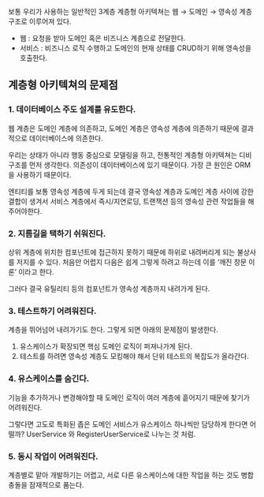 보통 우리가 사용하는 일반적인 3계층 계층형 아키텍쳐는 웹 → 도메인 → 영속성 계층 구조로 이루어져 있다.

- 웹 : 요청을 받아 도메인 혹은 비즈니스 계층으로 전달한다.
- 서비스 : 비즈니스 로직 수행하고 도메인의 현재 상태를 CRUD하기 위해 영속성을 호출한다.

## 계층형 아키텍쳐의 문제점

### 1. 데이터베이스 주도 설계를 유도한다.

웹 계층은 도메인 계층에 의존하고, 도메인 계층은 영속성 계층에 의존하기 때문에 결과적으로 데이터베이스에 의존한다.

우리는 상태가 아니라 행동 중심으로 모델링을 하고, 전통적인 계층형 아키텍쳐는 디비 구조를 먼저 생각한다. 의존성이 데이터베이스에 있기 때문이다. 가장 큰 원인은 ORM을 사용하기 때문이다.

엔티티를 보통 영속성 계층에 두게 되는데 결국 영속성 계층과 도메인 계층 사이에 강한 결합이 생겨서 서비스 계층에서 즉시/지연로딩, 트랜잭션 등의 영속성 관련 작업들을 해주어야한다.

### 2. 지름길을 택하기 쉬워진다.

상위 계층에 위치한 컴포넌트에 접근하지 못하기 때문에 하위로 내려버리게 되는 불상사를 저지를 수 있다. 처음만 어렵지 다음은 쉽게 그렇게 하려고 하는데 이를 ‘깨진 창문 이론’ 이라고 한다.

그러다 결국 유틸리티 등의 컴포넌트가 영속성 계층까지 내려가게 된다.

### 3. 테스트하기 어려워진다.

계층을 뛰어넘어 내려가기도 한다. 그렇게 되면 아래의 문제점이 발생한다.

1. 유스케이스가 확장되면 핵심 도메인 로직이 퍼져나가게 된다.
2. 테스트를 하려면 영속성 계층도 모킹해야 해서 단위 테스트의 복잡도가 올라간다.

### 4. 유스케이스를 숨긴다.

기능을 추가하거나 변경해야할 때 도메인 로직이 여러 계층에 흩어지기 때문에 찾기가 어려워진다.

그렇다면 고도로 특화된 좁은 도메인 서비스가 유스케이스 하나씩만 담당하게 한다면 어떨까? UserService 와 RegisterUserService로 나누는 것 처럼.

### 5. 동시 작업이 어려워진다.

계층별로 맡아 개발하기는 어렵고, 서로 다른 유스케이스에 대한 작업을 하는 것도 병합 충돌을 잠재적으로 품는다.